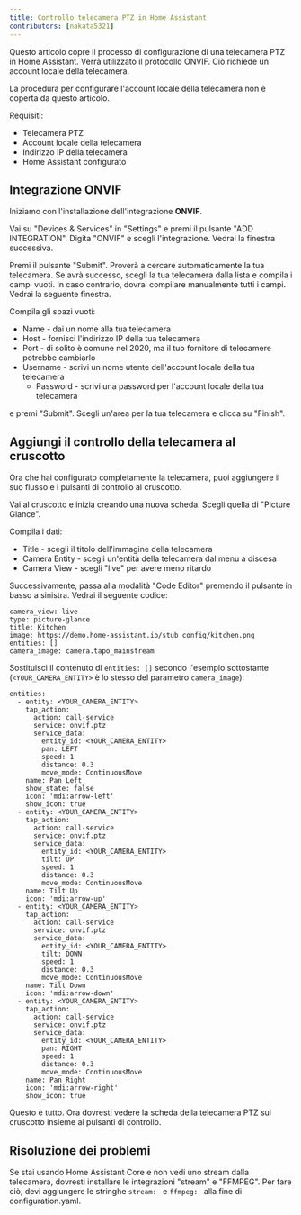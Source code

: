 ```yaml
---
title: Controllo telecamera PTZ in Home Assistant
contributors: [nakata5321]
---
```


Questo articolo copre il processo di configurazione di una telecamera PTZ in Home Assistant. 
Verrà utilizzato il protocollo ONVIF. Ciò richiede un account locale della telecamera.

<robo-wiki-note type="warning">
La procedura per configurare l'account locale della telecamera non è coperta da questo articolo.
</robo-wiki-note>

Requisiti:
- Telecamera PTZ
- Account locale della telecamera
- Indirizzo IP della telecamera
- Home Assistant configurato

## Integrazione ONVIF

Iniziamo con l'installazione dell'integrazione **ONVIF**. 

Vai su "Devices & Services" in "Settings" e premi il pulsante "ADD INTEGRATION".
Digita "ONVIF" e scegli l'integrazione. Vedrai la finestra successiva.

 <robo-wiki-picture src="home-assistant/onvifsetup.jpg" />

Premi il pulsante "Submit". Proverà a cercare automaticamente la tua telecamera. Se avrà successo, 
scegli la tua telecamera dalla lista e compila i campi vuoti. 
In caso contrario, dovrai compilare manualmente tutti i campi. Vedrai la seguente finestra.

 <robo-wiki-picture src="home-assistant/onvifconfig.jpg" />

Compila gli spazi vuoti:
- Name - dai un nome alla tua telecamera
- Host - fornisci l'indirizzo IP della tua telecamera
- Port - di solito è comune nel 2020, ma il tuo fornitore di telecamere potrebbe cambiarlo
- Username - scrivi un nome utente dell'account locale della tua telecamera
  - Password - scrivi una password per l'account locale della tua telecamera

e premi "Submit". Scegli un'area per la tua telecamera e clicca su "Finish".

## Aggiungi il controllo della telecamera al cruscotto

Ora che hai configurato completamente la telecamera, puoi aggiungere il suo flusso e i pulsanti di controllo al cruscotto.

Vai al cruscotto e inizia creando una nuova scheda. Scegli quella di "Picture Glance".

 <robo-wiki-picture src="home-assistant/glance.jpg" />

Compila i dati:
- Title - scegli il titolo dell'immagine della telecamera
- Camera Entity - scegli un'entità della telecamera dal menu a discesa
- Camera View - scegli "live" per avere meno ritardo

Successivamente, passa alla modalità "Code Editor" premendo il pulsante in basso a sinistra. Vedrai il seguente codice:
```shell
camera_view: live
type: picture-glance
title: Kitchen
image: https://demo.home-assistant.io/stub_config/kitchen.png
entities: []
camera_image: camera.tapo_mainstream
```

Sostituisci il contenuto di `entities: []` secondo l'esempio sottostante (`<YOUR_CAMERA_ENTITY>` è lo stesso del parametro `camera_image`):

<code-helper copy>

```
entities:
  - entity: <YOUR_CAMERA_ENTITY>
    tap_action:
      action: call-service
      service: onvif.ptz
      service_data:
        entity_id: <YOUR_CAMERA_ENTITY>
        pan: LEFT
        speed: 1
        distance: 0.3
        move_mode: ContinuousMove
    name: Pan Left
    show_state: false
    icon: 'mdi:arrow-left'
    show_icon: true
  - entity: <YOUR_CAMERA_ENTITY>
    tap_action:
      action: call-service
      service: onvif.ptz
      service_data:
        entity_id: <YOUR_CAMERA_ENTITY>
        tilt: UP
        speed: 1
        distance: 0.3
        move_mode: ContinuousMove
    name: Tilt Up
    icon: 'mdi:arrow-up'
  - entity: <YOUR_CAMERA_ENTITY>
    tap_action:
      action: call-service
      service: onvif.ptz
      service_data:
        entity_id: <YOUR_CAMERA_ENTITY>
        tilt: DOWN
        speed: 1
        distance: 0.3
        move_mode: ContinuousMove
    name: Tilt Down
    icon: 'mdi:arrow-down'
  - entity: <YOUR_CAMERA_ENTITY>
    tap_action:
      action: call-service
      service: onvif.ptz
      service_data:
        entity_id: <YOUR_CAMERA_ENTITY>
        pan: RIGHT
        speed: 1
        distance: 0.3
        move_mode: ContinuousMove
    name: Pan Right
    icon: 'mdi:arrow-right'
    show_icon: true
```

</code-helper>

Questo è tutto. Ora dovresti vedere la scheda della telecamera PTZ sul cruscotto insieme ai pulsanti di controllo.

## Risoluzione dei problemi
Se stai usando Home Assistant Core e non vedi uno stream dalla telecamera, dovresti installare le integrazioni "stream" e "FFMPEG". 
Per fare ciò, devi aggiungere le stringhe `stream: ` e `ffmpeg: ` alla fine di configuration.yaml.